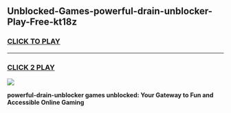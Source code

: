 
## Unblocked-Games-powerful-drain-unblocker-Play-Free-kt18z
<h3>
<a href="https://premium76.site?title=powerful-drain-unblocker&ref=18A1">CLICK TO PLAY</a></h3>
<hr>

<h3>
<a href="https://premium76.site?title=powerful-drain-unblocker&ref=18A1">CLICK 2 PLAY</a>
  
</h3>

<a href="https://premium76.site?title=powerful-drain-unblocker&ref=18A1"><img src="https://clearcache.store/games.png"></a>


**powerful-drain-unblocker games unblocked: Your Gateway to Fun and Accessible Online Gaming**

